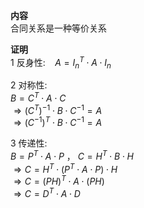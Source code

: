 **内容**  
合同关系是一种等价关系  
  
**证明**  
1 反身性: $\enspace$   $A=I_n^T\cdot A\cdot I_n$   
  
2 对称性:  
   $B=C^T\cdot A\cdot C$   
   $\Rightarrow (C^T)^{-1}\cdot B\cdot C^{-1}=A$   
   $\Rightarrow (C^{-1})^T\cdot B\cdot C^{-1}=A$   
  
3 传递性:  
   $B=P^T\cdot A\cdot P$ ， $C=H^T\cdot B\cdot H$   
   $\Rightarrow C=H^T\cdot(P^T\cdot A\cdot P)\cdot H$   
   $\Rightarrow C=(PH)^T\cdot A\cdot(PH)$   
   $\Rightarrow C=D^T\cdot A\cdot D$   
  
